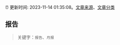 :alarm_clock: 更新时间: 2023-11-14 01:35:08。[文章来源](/README.md)、[文章分类](/TAGS.md)

## 报告


> 关键字：`报告`、`月报`



